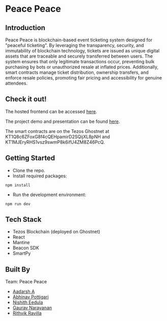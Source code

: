 # Peace Peace

## Introduction
Peace Peace is blockchain-based event ticketing system designed for "peaceful ticketing". By leveraging the transparency, security, and immutability of blockchain technology, tickets are issued as unique digital assets that are traceable and securely transferred between users. The system ensures that only legitimate transactions occur, preventing bulk purchasing by bots or unauthorized resale at inflated prices. Additionally, smart contracts manage ticket distribution, ownership transfers, and enforce resale policies, promoting fair pricing and accessibility for genuine attendees.

## Check it out!
The hosted frontend can be accessed [here](https://peace-peace.netlify.app).

The project demo and presentation can be found [here](https://drive.google.com/drive/folders/1ULh8vk_IC2vDIFdeQJt-ckhlypsBqIT1).

The smart contracts are on the Tezos Ghostnet at KT1Q8c6ZFoxG8f4cQEHpamirD2SQijXL8pNH and KT1MJEryRHS1vsz9swmP8k6ifU4ZM8Z46PcQ.

## Getting Started
- Clone the repo.
- Install required packages:
```
npm install
```
- Run the development environment:
```
npm run dev
```

## Tech Stack
- Tezos Blockchain (deployed on Ghostnet)
- React
- Mantine
- Beacon SDK
- SmartPy

## Built By
Team: Peace Peace
- [Aadarsh A](https://github.com/aadarsh-ram)
- [Abhinav Pottigari](https://github.com/aerial-ace1)
- [Nishith Eedula](https://github.com/NitroKnight68)
- [Gaurav Narayanan](https://github.com/GauravN0910)
- [Rithvik Ravilla](https://github.com/RithvikR1218)

